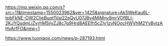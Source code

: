 https://mp.weixin.qq.com/s?src=11&timestamp=1550023962&ver=1425&signature=Ak5WeKau6L-tpbFkNE-OW2CIjeBuqt1Vai22eQyU07JBy4MjMnv8mrVOfBLl-2KJYQsdmLjZvrhM5iiyZJ8c7q9Hrd8AEEfh5cZly1zvNOocHWVhM2YyBvIzAHvArfFO&new=1

https://www.tuoniaox.com/news/p-287193.html